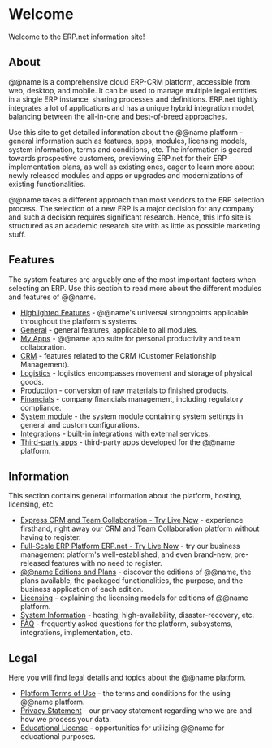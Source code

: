 # Welcome

Welcome to the ERP.net information site!

## About

@@name is a comprehensive cloud ERP-CRM platform, accessible from web, desktop, and mobile.
It can be used to manage multiple legal entities in a single ERP instance, sharing processes and definitions.
ERP.net tightly integrates a lot of applications and has a unique hybrid integration model, balancing between the all-in-one and best-of-breed approaches.

Use this site to get detailed information about the @@name platform - general information such as features, apps, modules, licensing models, system information, terms and conditions, etc.
The information is geared towards prospective customers, previewing ERP.net for their ERP implementation plans, as well as existing ones, eager to learn more about newly released modules and apps or upgrades and modernizations of existing functionalities.

@@name takes a different approach than most vendors to the ERP selection process.
The selection of a new ERP is a major decision for any company and such a decision requires significant research.
Hence, this info site is structured as an academic research site with as little as possible marketing stuff.

## Features

The system features are arguably one of the most important factors when selecting an ERP.
Use this section to read more about the different modules and features of @@name.

* [Highlighted Features](~/features/highlights.md) - @@name's universal strongpoints applicable throughout the platform's systems.
* [General](~/features/general/index.md) - general features, applicable to all modules.
* [My Apps](~/features/my-apps/index.md) - @@name app suite for personal productivity and team collaboration.
* [CRM](~/features/crm/index.md) - features related to the CRM (Customer Relationship Management).
* [Logistics](~/features/logistics/index.md) - logistics encompasses movement and storage of physical goods.
* [Production](~/features/production/index.md) - conversion of raw materials to finished products.
* [Financials](~/features/financials/index.md) - company financials management, including regulatory compliance.
* [System module](~/features/system/index.md) - the system module containing system settings in general and custom configurations.
* [Integrations](~/features/integrations/index.md) - built-in integrations with external services.
* [Third-party apps](~/features/third-party-apps/index.md) - third-party apps developed for the @@name platform.

## Information

This section contains general information about the platform, hosting, licensing, etc.

* [Express CRM and Team Collaboration - Try Live Now](~/information/try-out-erp-net-express-crm.md) - experience firsthand, right away our CRM and Team Collaboration platform without having to register.
* [Full-Scale ERP Platform ERP.net - Try Live Now](~/information/try-our-system.md) - try our business management platform's well-established, and even brand-new, pre-released features with no need to register.
* [@@name Editions and Plans](~/information/editions-and-plans/index.md) - discover the editions of @@name, the plans available, the packaged functionalities, the purpose, and the business application of each edition.
* [Licensing](~/information/licensing/index.md) - explaining the licensing models for editions of @@name platform.
* [System Information](~/information/system-information/index.md) - hosting, high-availability, disaster-recovery, etc.
* [FAQ](~/information/faq/index.md) - frequently asked questions for the platform, subsystems, integrations, implementation, etc.

## Legal

Here you will find legal details and topics about the @@name platform.

* [Platform Terms of Use](~/legal/platform-terms-of-use.md) - the terms and conditions for the using @@name platform.
* [Privacy Statement](~/legal/privacy.md) - our privacy statement regarding who we are and how we process your data.
* [Educational License](~/legal/educational-license.md) - opportunities for utilizing @@name for educational purposes.
